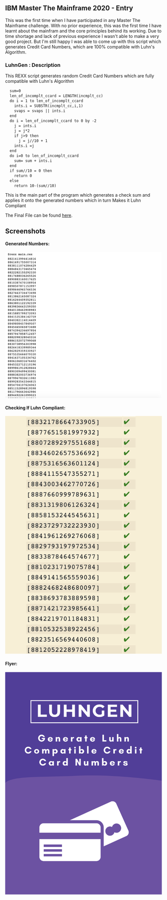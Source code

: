 ## IBM Master The Mainframe 2020 - Entry
This was the first time when I have participated in any Master The Mainframe challenge. With no prior experience, this was the first time I have learnt about the mainfram and the core principles behind its working. Due to time shortage and lack of previous experience I wasn't able to make a very good project. But I'm still happy I was able to come up with this script which generates Credit Card Numbers, which are 100% compatible with Luhn's Algorithm.

### LuhnGen : Description

This REXX script generates random Credit Card Numbers which are fully compatible with Luhn's Algorithm

```  PARSE ARG incmplt_cc
  sum=0
  len_of_incomplt_ccard = LENGTH(incmplt_cc)
  do i = 1 to len_of_incomplt_ccard
    ints.i = SUBSTR(incmplt_cc,i,1)
    svaps = svaps || ints.i
  end
  do i = len_of_incomplt_ccard to 0 by -2
    j = ints.i
    j = j*2
    if j>9 then
      j = j//10 + 1
    ints.i =j
  end
  do i=0 to len_of_incomplt_ccard
    sum= sum + ints.i
  end
  if sum//10 = 0 then
    return 0
  else
    return 10-(sum//10)
```

This is the main part of the program which generates a check sum and applies it onto the generated numbers which in turn Makes it Luhn Compliant

The Final File can be found [here](https://github.com/monizb/MTM2020-LuhnGen/blob/master/luhn_cc_gen.rex).

## Screenshots

#### Generated Numbers:

![Output](https://github.com/monizb/MTM2020-LuhnGen/blob/master/screenshots/output.png)

#### Checking If Luhn Compliant:

![Compliant](https://github.com/monizb/MTM2020-LuhnGen/blob/master/screenshots/check.png)

#### Flyer:

![Flyer](https://github.com/monizb/MTM2020-LuhnGen/blob/master/screenshots/flyer.png)

